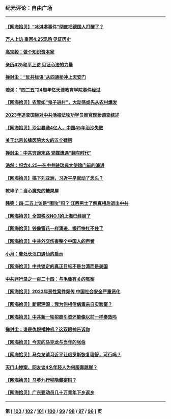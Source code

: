 ### 纪元评论：自由广场
---
#### [【网海拾贝】“冰淇淋事件”彻底把德国人打醒了？](../../pages/nsc993/n13981309.md) 
#### [万人上访 重回4.25现场 见证历史](../../pages/nsc993/n13979775.md) 
#### [高宝毅：做个知识资本家](../../pages/nsc993/n13980331.md) 
#### [亲历425和平上访 见证心法的力量](../../pages/nsc993/n13980266.md) 
#### [掸封尘：“反共标语”从四通桥冲上天安门](../../pages/nsc993/n13979843.md) 
#### [若溪：“四二五”24周年忆天津教育学院事件经过](../../pages/nsc993/n13979819.md) 
#### [【网海拾贝】农管如“鬼子进村”，大动荡或先从农村爆发](../../pages/nsc993/n13979567.md) 
#### [2023年追查国际对中共活摘法轮功学员器官现状调查综述](../../pages/nsc993/n13979214.md) 
#### [【网海拾贝】沙尘暴袭4亿人，中国45年治沙失败](../../pages/nsc993/n13978993.md) 
#### [关于北京长峰医院大火的五个疑问](../../pages/nsc993/n13978987.md) 
#### [掸封尘：中共穷途末路 党媒遭遇“翻车时代”](../../pages/nsc993/n13978914.md) 
#### [浩然：纪念4.25—在中共驻瑞典大使馆门前的演讲](../../pages/nsc993/n13978351.md) 
#### [【网海拾贝】搞下刘亚洲，习近平早就动了念头？](../../pages/nsc993/n13978334.md) 
#### [乾坤子：当心魔鬼的糖果屋](../../pages/nsc993/n13978294.md) 
#### [韩笑：四·二五上访是“围攻”吗？ 江西男士了解真相后退出中共](../../pages/nsc993/n13977962.md) 
#### [【网海拾贝】全国税收NO.1的上海已经崩了](../../pages/nsc993/n13976442.md) 
#### [【网海拾贝】钱像雪花一样涌进，银行快扛不住了](../../pages/nsc993/n13975661.md) 
#### [【网海拾贝】中共外交伤害整个中国人的声誉](../../pages/nsc993/n13974936.md) 
#### [小月：曹处长汉口遇仙的启示](../../pages/nsc993/n13974139.md) 
#### [【网海拾贝】中共锁定的真正目标不是台湾而是美国](../../pages/nsc993/n13974122.md) 
#### [中共罪行录之一百二十四：与毛像有关的冤案](../../pages/nsc993/n13974119.md) 
#### [【网海拾贝】2023年恶性案件频传 中国社会安全严重恶化](../../pages/nsc993/n13973502.md) 
#### [【网海拾贝】新冠溯源：我为何相信病毒来自实验室？](../../pages/nsc993/n13970728.md) 
#### [【网海拾贝】中共新一轮招商引资还能像以前一样奏效吗](../../pages/nsc993/n13969682.md) 
#### [掸封尘：谁是仇恨播种机？这双眼神告诉你](../../pages/nsc993/n13969159.md) 
#### [【网海拾贝】今天的马克龙与当年的张伯](../../pages/nsc993/n13968976.md) 
#### [【网海拾贝】马克龙请习近平让俄罗斯恢复理智，可行吗？](../../pages/nsc993/n13968089.md) 
#### [天门山惨案，网友谈4名年轻人为何服毒跳崖？](../../pages/nsc993/n13967998.md) 
#### [【网海拾贝】马英九行程隐藏密码？](../../pages/nsc993/n13967296.md) 
#### [【网海拾贝】广东要动员几十万青年下乡返乡](../../pages/nsc993/n13966396.md) 

---
#### 第 [ [103](./103.md) / [102](./102.md) / [101](./101.md) / [100](./100.md) / [99](./99.md) / [98](./98.md) / [97](./97.md) / [96](./96.md) ] 页
